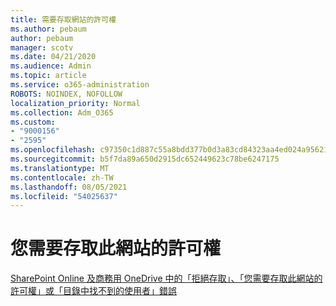 ```yaml
---
title: 需要存取網站的許可權
ms.author: pebaum
author: pebaum
manager: scotv
ms.date: 04/21/2020
ms.audience: Admin
ms.topic: article
ms.service: o365-administration
ROBOTS: NOINDEX, NOFOLLOW
localization_priority: Normal
ms.collection: Adm_O365
ms.custom:
- "9000156"
- "2595"
ms.openlocfilehash: c97350c1d887c55a8bdd377b0d3a83cd84323aa4ed024a9562138bab7a5777e9
ms.sourcegitcommit: b5f7da89a650d2915dc652449623c78be6247175
ms.translationtype: MT
ms.contentlocale: zh-TW
ms.lasthandoff: 08/05/2021
ms.locfileid: "54025637"
---
```

# <a name="you-need-permission-to-access-this-site"></a>您需要存取此網站的許可權

[SharePoint Online 及商務用 OneDrive 中的「拒絕存取」、「您需要存取此網站的許可權」或「目錄中找不到的使用者」錯誤](https://docs.microsoft.com/sharepoint/support/administration/access-denied-or-need-permission-error-sharepoint-online-or-onedrive-for-business)
